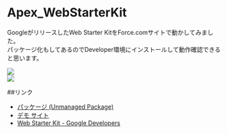 Apex_WebStarterKit
==================

GoogleがリリースしたWeb Starter KitをForce.comサイトで動かしてみました。  
パッケージ化もしてあるのでDeveloper環境にインストールして動作確認できると思います。
  
<img src="http://f.st-hatena.com/images/fotolife/t/tyoshikawa1106/20140713/20140713214609.png" />  
<br/>  
<img src="http://f.st-hatena.com/images/fotolife/t/tyoshikawa1106/20140713/20140713215559.png" />

##リンク  
- <a href="https://login.salesforce.com/packaging/installPackage.apexp?p0=04ti0000000LJ6P" target="_blank">パッケージ (Unmanaged Package)</a>  
- <a href="http://ty-yoshikawa-git-site-developer-edition.na15.force.com/" target="_blank">デモ サイト</a>  
- <a href="https://developers.google.com/web/starter-kit/" target="_blank">Web Starter Kit - Google Developers</a>  
